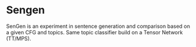 # Sengen
SenGen is an experiment in sentence generation and comparison based on a given CFG and topics. Same topic classifier build on a Tensor Network (TT/MPS).

